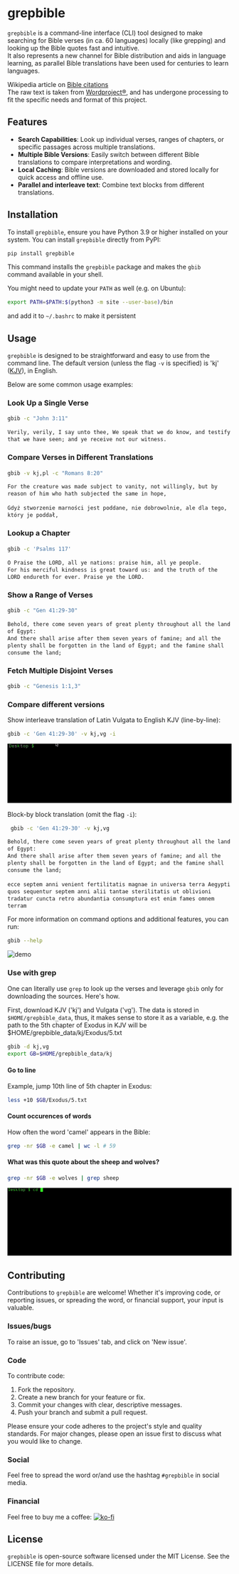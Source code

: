 # grepbible

`grepbible` is a command-line interface (CLI) tool designed to make searching for Bible verses (in ca. 60 languages) locally (like grepping) and looking up the Bible quotes fast and intuitive.  
It also represents a new channel for Bible distribution and aids in language learning, as parallel Bible translations have been used for centuries to learn languages.

Wikipedia article on [Bible citations](https://en.wikipedia.org/wiki/Bible_citation)  
The raw text is taken from [Wordproject®](https://www.wordproject.org), and has undergone processing to fit the specific needs and format of this project.

## Features

- **Search Capabilities**: Look up individual verses, ranges of chapters, or specific passages across multiple translations.
- **Multiple Bible Versions**: Easily switch between different Bible translations to compare interpretations and wording.
- **Local Caching**: Bible versions are downloaded and stored locally for quick access and offline use.
- **Parallel and interleave text**: Combine text blocks from different translations.

## Installation

To install `grepbible`, ensure you have Python 3.9 or higher installed on your system. You can install `grepbible` directly from PyPI:

```sh
pip install grepbible
```

This command installs the `grepbible` package and makes the `gbib` command available in your shell.

You might need to update your `PATH` as well (e.g. on Ubuntu):

```sh
export PATH=$PATH:$(python3 -m site --user-base)/bin
```
and add it to `~/.bashrc` to make it persistent

## Usage

`grepbible` is designed to be straightforward and easy to use from the command line. The default version (unless the flag `-v` is specified) is 'kj' ([KJV](https://en.wikipedia.org/wiki/King_James_Version)), in English.

Below are some common usage examples:

### Look Up a Single Verse

```sh
gbib -c "John 3:11"
```

```
Verily, verily, I say unto thee, We speak that we do know, and testify that we have seen; and ye receive not our witness.
```

### Compare Verses in Different Translations

```sh
gbib -v kj,pl -c "Romans 8:20"
```

```
For the creature was made subject to vanity, not willingly, but by reason of him who hath subjected the same in hope,

Gdyż stworzenie marności jest poddane, nie dobrowolnie, ale dla tego, który je poddał,
```

### Lookup a Chapter

```sh
gbib -c 'Psalms 117'
```

```
O Praise the LORD, all ye nations: praise him, all ye people.
For his merciful kindness is great toward us: and the truth of the LORD endureth for ever. Praise ye the LORD.
```

### Show a Range of Verses

```sh
gbib -c "Gen 41:29-30"
```

```
Behold, there come seven years of great plenty throughout all the land of Egypt:
And there shall arise after them seven years of famine; and all the plenty shall be forgotten in the land of Egypt; and the famine shall consume the land;
```

### Fetch Multiple Disjoint Verses

```sh
gbib -c "Genesis 1:1,3"
```

### Compare different versions

Show interleave translation of Latin Vulgata to English KJV (line-by-line):
```sh
gbib -c 'Gen 41:29-30' -v kj,vg -i
```

![Compare different versions line-by-line](./gifs/5_range-of-verses-i.gif)

Block-by block translation (omit the flag `-i`):

```sh
 gbib -c 'Gen 41:29-30' -v kj,vg 
```

```
Behold, there come seven years of great plenty throughout all the land of Egypt:
And there shall arise after them seven years of famine; and all the plenty shall be forgotten in the land of Egypt; and the famine shall consume the land;

ecce septem anni venient fertilitatis magnae in universa terra Aegypti
quos sequentur septem anni alii tantae sterilitatis ut oblivioni tradatur cuncta retro abundantia consumptura est enim fames omnem terram
```

For more information on command options and additional features, you can run:

```sh
gbib --help
```

![demo](./gifs/8_usage.gif)

### Use with grep

One can literally use `grep` to look up the verses and leverage `gbib` only for downloading the sources. Here's how.

First, download KJV ('kj') and Vulgata ('vg'). The data is stored in `$HOME/grepbible_data`, thus, it makes sense to store it as a variable, e.g. the path to the 5th chapter of Exodus in KJV will be $HOME/grepbible_data/kj/Exodus/5.txt

```sh
gbib -d kj,vg
export GB=$HOME/grepbible_data/kj
```

#### Go to line

Example, jump 10th line of 5th chapter in Exodus:
```sh
less +10 $GB/Exodus/5.txt
```

#### Count occurences of words

How often the word 'camel' appears in the Bible:
```sh
grep -nr $GB -e camel | wc -l # 59
```

#### What was this quote about the sheep and wolves?

```sh
grep -nr $GB -e wolves | grep sheep
```

![local grep](./gifs/9_grep.gif)

## Contributing

Contributions to `grepbible` are welcome! Whether it's improving code, or reporting issues, or spreading the word, or financial support, your input is valuable.  

### Issues/bugs

To raise an issue, go to 'Issues' tab, and click on 'New issue'.

### Code

To contribute code:

1. Fork the repository.
2. Create a new branch for your feature or fix.
3. Commit your changes with clear, descriptive messages.
4. Push your branch and submit a pull request.

Please ensure your code adheres to the project's style and quality standards. For major changes, please open an issue first to discuss what you would like to change.

### Social

Feel free to spread the word or/and use the hashtag `#grepbible` in social media.

### Financial

Feel free to buy me a coffee: [![ko-fi](https://ko-fi.com/img/githubbutton_sm.svg)](https://ko-fi.com/J3J1VEX6J)

## License

`grepbible` is open-source software licensed under the MIT License. See the LICENSE file for more details.
